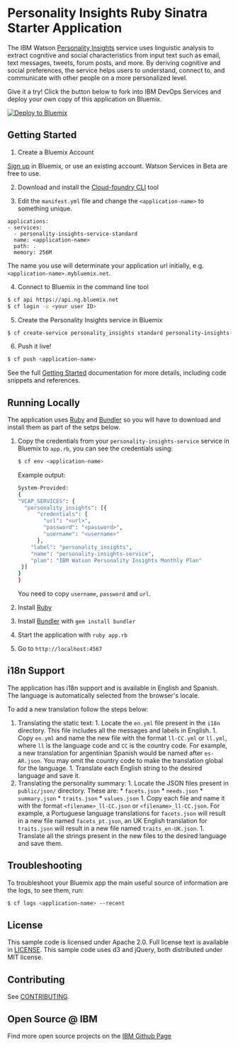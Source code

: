 # Personality Insights Ruby Sinatra Starter Application

  The IBM Watson [Personality Insights][personality_insights] service uses linguistic analysis to extract cognitive and social characteristics from input text such as email, text messages, tweets, forum posts, and more. By deriving cognitive and social preferences, the service helps users to understand, connect to, and communicate with other people on a more personalized level.

Give it a try! Click the button below to fork into IBM DevOps Services and deploy your own copy of this application on Bluemix.

[![Deploy to Bluemix](https://bluemix.net/deploy/button.png)](https://bluemix.net/deploy?repository=https://github.com/watson-developer-cloud/personality-insights-ruby)

## Getting Started

1. Create a Bluemix Account

  [Sign up][sign_up] in Bluemix, or use an existing account. Watson Services in Beta are free to use.

2. Download and install the [Cloud-foundry CLI][cloud_foundry] tool

3. Edit the `manifest.yml` file and change the `<application-name>` to something unique.
  ```none
  applications:
  - services:
    - personality-insights-service-standard
    name: <application-name>
    path: .
    memory: 256M

  ```
  The name you use will determinate your application url initially, e.g. `<application-name>.mybluemix.net`.

4. Connect to Bluemix in the command line tool
  ```sh
  $ cf api https://api.ng.bluemix.net
  $ cf login -u <your user ID>
  ```

5. Create the Personality Insights service in Bluemix
  ```sh
  $ cf create-service personality_insights standard personality-insights-service-standard
  ```

6. Push it live!
  ```sh
  $ cf push <application-name>
  ```

See the full [Getting Started][getting_started] documentation for more details, including code snippets and references.

## Running Locally

The application uses [Ruby](https://www.ruby-lang.org/) and [Bundler](http://bundler.io/) so you will have to download and install them as part of the setps below.

1. Copy the credentials from your `personality-insights-service` service in Bluemix to `app.rb`, you can see the credentials using:

    ```sh
    $ cf env <application-name>
    ```
    Example output:
    ```sh
    System-Provided:
    {
    "VCAP_SERVICES": {
      "personality_insights": [{
          "credentials": {
            "url": "<url>",
            "password": "<password>",
            "username": "<username>"
          },
        "label": "personality_insights",
        "name": "personality-insights-service",
        "plan": "IBM Watson Personality Insights Monthly Plan"
     }]
    }
    }
    ```

    You need to copy `username`, `password` and `url`.

1. Install [Ruby](https://www.ruby-lang.org/)
1. Install [Bundler](http://bundler.io/) with `gem install bundler`
1. Start the application with `ruby app.rb`
1. Go to `http://localhost:4567`

## i18n Support

  The application has i18n support and is available in English and 
  Spanish. The language is automatically selected from the browser's
  locale.
  
  To add a new translation follow the steps below:
  
  1. Translating the static text:
    1. Locate the `en.yml` file present in the `i18n` directory. This 
       file includes all the messages and labels in English.
    1. Copy `en.yml` and name the new file with the format `ll-CC.yml` or 
       `ll.yml`, where `ll` is the language code and `CC` is the country 
       code. For example, a new translation for argentinian Spanish would 
       be named after `es-AR.json`. You may omit the country code to make 
       the translation global for the language.
    1. Translate each English string to the desired language and save it.
  1. Translating the personality summary:
    1. Locate the JSON files present in `public/json/` directory.
       These are:
         * `facets.json`
         * `needs.json`
         * `summary.json`
         * `traits.json`
         * `values.json`
    1. Copy each file and name it with the format `<filename>_ll-CC.json`
       or `<filename>_ll-CC.json`. For example, a Portuguese language
           translations for `facets.json` will result in a new file named 
           `facets_pt.json`, an UK English translation for `traits.json` will
           result in a new file named `traits_en-UK.json`.
    1. Translate all the strings present in the new files to the desired
       language and save them.

## Troubleshooting

To troubleshoot your Bluemix app the main useful source of information are the logs, to see them, run:

  ```sh
  $ cf logs <application-name> --recent
  ```

## License

  This sample code is licensed under Apache 2.0. Full license text is available in [LICENSE](LICENSE).
  This sample code uses d3 and jQuery, both distributed under MIT license.
  
## Contributing

  See [CONTRIBUTING](CONTRIBUTING.md).

## Open Source @ IBM
  Find more open source projects on the [IBM Github Page](http://ibm.github.io/)

[personality_insights]: http://www.ibm.com/smarterplanet/us/en/ibmwatson/developercloud/doc/systemuapi/
[cloud_foundry]: https://github.com/cloudfoundry/cli
[getting_started]: http://www.ibm.com/smarterplanet/us/en/ibmwatson/developercloud/doc/getting_started/
[sign_up]: https://apps.admin.ibmcloud.com/manage/trial/bluemix.html?cm_mmc=WatsonDeveloperCloud-_-LandingSiteGetStarted-_-x-_-CreateAnAccountOnBluemixCLI
